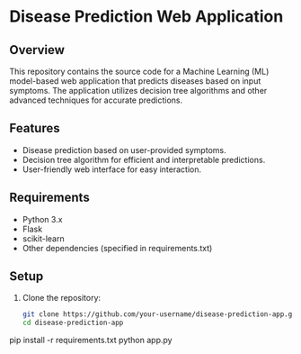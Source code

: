 # Disease Prediction Web Application

## Overview

This repository contains the source code for a Machine Learning (ML) model-based web application that predicts diseases based on input symptoms. The application utilizes decision tree algorithms and other advanced techniques for accurate predictions.

## Features

- Disease prediction based on user-provided symptoms.
- Decision tree algorithm for efficient and interpretable predictions.
- User-friendly web interface for easy interaction.

## Requirements

- Python 3.x
- Flask
- scikit-learn
- Other dependencies (specified in requirements.txt)

## Setup

1. Clone the repository:

   ```bash
   git clone https://github.com/your-username/disease-prediction-app.git
   cd disease-prediction-app
pip install -r requirements.txt
python app.py
